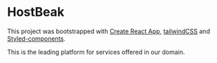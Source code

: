 # HostBeak

This project was bootstrapped with [Create React App](https://github.com/facebook/create-react-app), [tailwindCSS](https://tailwindcss.com/docs/installation) and [Styled-components](https://styled-components.com/docs).

This is the leading platform for services offered in our domain.